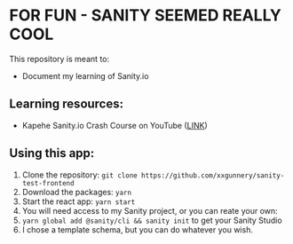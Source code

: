 # FOR FUN - SANITY SEEMED REALLY COOL

This repository is meant to:
- Document my learning of Sanity.io


## Learning resources:

- Kapehe Sanity.io Crash Course on YouTube ([LINK](https://youtu.be/32RP-sG1njE))

## Using this app:

1. Clone the repository: `git clone https://github.com/xxgunnery/sanity-test-frontend`
2. Download the packages: `yarn`
3. Start the react app: `yarn start`
4. You will need access to my Sanity project, or you can reate your own:
5. `yarn global add @sanity/cli && sanity init` to get your Sanity Studio
6. I chose a template schema, but you can do whatever you wish.
